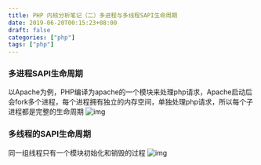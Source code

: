 ```yaml
---
title: PHP 内核分析笔记（二）多进程与多线程SAPI生命周期
date: 2019-06-20T00:15:23+08:00
draft: false
categories: ["php"]
tags: ["php"]
---
```

### 多进程SAPI生命周期
以Apache为例，PHP编译为apache的一个模块来处理php请求，Apache启动后会fork多个进程，每个进程拥有独立的内存空间，单独处理php请求，所以每个子进程都是完整的生命周期
![img](http://www.php-internals.com/images/book/chapt02/02-01-02-multiprocess-life-cycle.png)

### 多线程的SAPI生命周期
同一组线程只有一个模块初始化和销毁的过程
![img](http://www.php-internals.com/images/book/chapt02/02-01-013-multithreaded-lift-cycle.png)